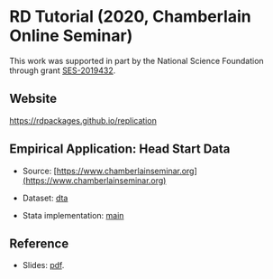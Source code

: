 # RD Tutorial (2020, Chamberlain Online Seminar)

This work was supported in part by the National Science Foundation through grant [SES-2019432](https://www.nsf.gov/awardsearch/showAward?AWD_ID=2019432).

## Website

https://rdpackages.github.io/replication

## Empirical Application: Head Start Data 

- Source: [https://www.chamberlainseminar.org](https://www.chamberlainseminar.org)

- Dataset: [dta](headstart.dta)

- Stata implementation: [main](C_2020_Chamberlain.do)

## Reference

- Slides: [pdf](https://rdpackages.github.io/references/Cattaneo_2020_Chamberlain.pdf).

<br><br>
